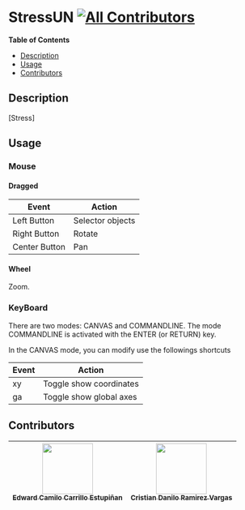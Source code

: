 StressUN
[![All Contributors](https://img.shields.io/badge/all_contributors-2-orange.svg?style=flat-square)](#contributors)
===========================================================================================================================================================================================================================================================================================================================================================================================================================================================================================================================

**Table of Contents**

- [Description](#user-content-description)
- [Usage](#user-content-usage)
- [Contributors](#user-content-contributors)

## Description

[Stress]

## Usage

### Mouse
#### Dragged

| Event         | Action           |
|---------------|------------------|
| Left Button   | Selector objects |
| Right Button  | Rotate           |
| Center Button | Pan              |

#### Wheel
Zoom.

### KeyBoard

There are two modes: CANVAS and COMMANDLINE. The mode COMMANDLINE is activated with the ENTER (or RETURN) key.

In the CANVAS mode, you can modify use the followings shortcuts

| Event | Action                  |
|-------|-------------------------|
| xy    | Toggle show coordinates |
| ga    | Toggle show global axes |

## Contributors

<!-- ALL-CONTRIBUTORS-LIST:START - Do not remove or modify this section -->
<!-- prettier-ignore -->
| [<img src="https://avatars2.githubusercontent.com/u/4590365?s=460&v=4" width="100px;"/><br /><sub><b>Edward  Camilo Carrillo Estupiñan</b></sub>](https://github.com/eccarrilloe)<br /> | [<img src="https://avatars2.githubusercontent.com/u/6618257?s=460&v=4" width="100px;"/><br /><sub><b>Cristian Danilo Ramirez Vargas</b></sub>](https://github.com/rvcristiand) |
| :---: | :---: |
<!-- ALL-CONTRIBUTORS-LIST:END -->
